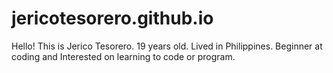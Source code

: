 # jericotesorero.github.io

Hello! This is Jerico Tesorero. 19 years old. Lived in Philippines.
Beginner at coding and Interested on learning to code or program.
